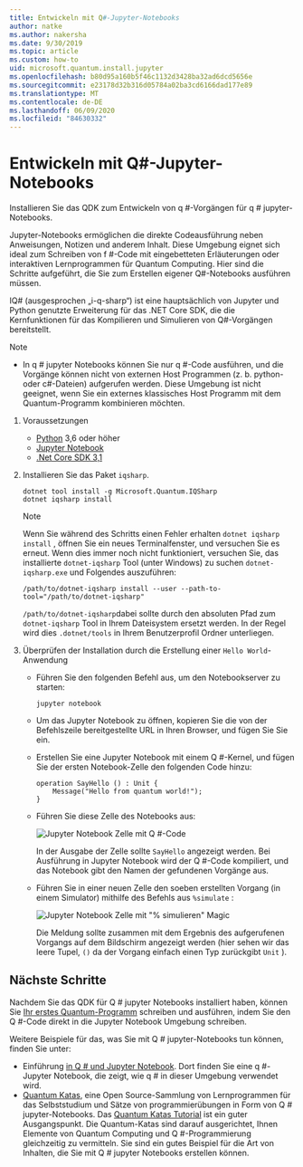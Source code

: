 ```yaml
---
title: Entwickeln mit Q#-Jupyter-Notebooks
author: natke
ms.author: nakersha
ms.date: 9/30/2019
ms.topic: article
ms.custom: how-to
uid: microsoft.quantum.install.jupyter
ms.openlocfilehash: b80d95a160b5f46c1132d3428ba32ad6dcd5656e
ms.sourcegitcommit: e23178d32b316d05784a02ba3cd6166dad177e89
ms.translationtype: MT
ms.contentlocale: de-DE
ms.lasthandoff: 06/09/2020
ms.locfileid: "84630332"
---
```

# <a name="develop-with-q-jupyter-notebooks"></a>Entwickeln mit Q#-Jupyter-Notebooks

Installieren Sie das QDK zum Entwickeln von q #-Vorgängen für q # jupyter-Notebooks.

Jupyter-Notebooks ermöglichen die direkte Codeausführung neben Anweisungen, Notizen und anderem Inhalt. Diese Umgebung eignet sich ideal zum Schreiben von f #-Code mit eingebetteten Erläuterungen oder interaktiven Lernprogrammen für Quantum Computing. Hier sind die Schritte aufgeführt, die Sie zum Erstellen eigener Q#-Notebooks ausführen müssen.

IQ# (ausgesprochen „i-q-sharp“) ist eine hauptsächlich von Jupyter und Python genutzte Erweiterung für das .NET Core SDK, die die Kernfunktionen für das Kompilieren und Simulieren von Q#-Vorgängen bereitstellt.

> [!NOTE]
> * In q # jupyter Notebooks können Sie nur q #-Code ausführen, und die Vorgänge können nicht von externen Host Programmen (z. b. python-oder c#-Dateien) aufgerufen werden. Diese Umgebung ist nicht geeignet, wenn Sie ein externes klassisches Host Programm mit dem Quantum-Programm kombinieren möchten.

1. Voraussetzungen

    - [Python](https://www.python.org/downloads/) 3,6 oder höher
    - [Jupyter Notebook](https://jupyter.readthedocs.io/en/latest/install.html)
    - [.Net Core SDK 3,1](https://dotnet.microsoft.com/download/dotnet-core/3.1)

1. Installieren Sie das Paket `iqsharp`.

    ```dotnetcli
    dotnet tool install -g Microsoft.Quantum.IQSharp
    dotnet iqsharp install
    ```

    > [!NOTE]
    > Wenn Sie während des Schritts einen Fehler erhalten `dotnet iqsharp install` , öffnen Sie ein neues Terminalfenster, und versuchen Sie es erneut.
    > Wenn dies immer noch nicht funktioniert, versuchen Sie, das installierte `dotnet-iqsharp` Tool (unter Windows) zu suchen `dotnet-iqsharp.exe` und Folgendes auszuführen:
    > ```
    > /path/to/dotnet-iqsharp install --user --path-to-tool="/path/to/dotnet-iqsharp"
    > ```
    > `/path/to/dotnet-iqsharp`dabei sollte durch den absoluten Pfad zum `dotnet-iqsharp` Tool in Ihrem Dateisystem ersetzt werden.
    > In der Regel wird dies `.dotnet/tools` in Ihrem Benutzerprofil Ordner unterliegen.

1. Überprüfen der Installation durch die Erstellung einer `Hello World`-Anwendung

    - Führen Sie den folgenden Befehl aus, um den Notebookserver zu starten:

        ```
        jupyter notebook
        ```

    - Um das Jupyter Notebook zu öffnen, kopieren Sie die von der Befehlszeile bereitgestellte URL in Ihren Browser, und fügen Sie Sie ein.

    - Erstellen Sie eine Jupyter Notebook mit einem Q #-Kernel, und fügen Sie der ersten Notebook-Zelle den folgenden Code hinzu:

        ```qsharp
        operation SayHello () : Unit {
            Message("Hello from quantum world!");
        }
        ```

    - Führen Sie diese Zelle des Notebooks aus:

        ![Jupyter Notebook Zelle mit Q #-Code](~/media/install-guide-jupyter.png)

        In der Ausgabe der Zelle sollte `SayHello` angezeigt werden. Bei Ausführung in Jupyter Notebook wird der Q #-Code kompiliert, und das Notebook gibt den Namen der gefundenen Vorgänge aus.


    - Führen Sie in einer neuen Zelle den soeben erstellten Vorgang (in einem Simulator) mithilfe des Befehls aus `%simulate` :

        ![Jupyter Notebook Zelle mit "% simulieren" Magic](~/media/install-guide-jupyter-simulate.png)

        Die Meldung sollte zusammen mit dem Ergebnis des aufgerufenen Vorgangs auf dem Bildschirm angezeigt werden (hier sehen wir das leere Tupel, `()` da der Vorgang einfach einen Typ zurückgibt `Unit` ).

## <a name="next-steps"></a>Nächste Schritte

Nachdem Sie das QDK für Q # jupyter Notebooks installiert haben, können Sie [Ihr erstes Quantum-Programm](xref:microsoft.quantum.quickstarts.qrng) schreiben und ausführen, indem Sie den Q #-Code direkt in die Jupyter Notebook Umgebung schreiben.

Weitere Beispiele für das, was Sie mit Q # jupyter-Notebooks tun können, finden Sie unter:
- Einführung [in Q # und Jupyter Notebook](https://docs.microsoft.com/samples/microsoft/quantum/intro-to-qsharp-jupyter/). Dort finden Sie eine q #-Jupyter Notebook, die zeigt, wie q # in dieser Umgebung verwendet wird.
- [Quantum Katas](xref:microsoft.quantum.overview.katas), eine Open Source-Sammlung von Lernprogrammen für das Selbststudium und Sätze von programmierübungen in Form von Q # jupyter-Notebooks. Das [Quantum Katas Tutorial](https://github.com/microsoft/QuantumKatas#tutorial-topics) ist ein guter Ausgangspunkt. Die Quantum-Katas sind darauf ausgerichtet, Ihnen Elemente von Quantum Computing und Q #-Programmierung gleichzeitig zu vermitteln. Sie sind ein gutes Beispiel für die Art von Inhalten, die Sie mit Q # jupyter Notebooks erstellen können.
